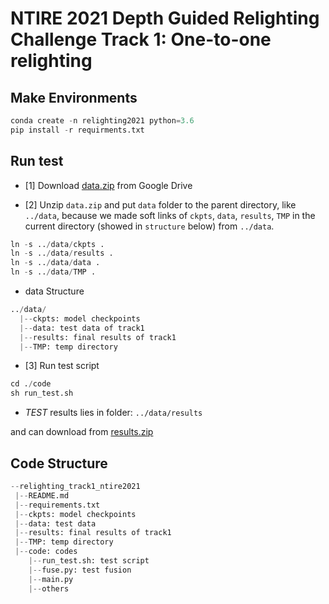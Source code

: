 # NTIRE 2021 Depth Guided Relighting Challenge Track 1: One-to-one relighting

## Make Environments
```python
conda create -n relighting2021 python=3.6
pip install -r requirments.txt
```

## Run test

- [1] Download [data.zip](https://drive.google.com/file/d/1oFCsGBcs-a3yIAr6BiA2mcXTTl2D5xAB/view?usp=sharing) from Google Drive



- [2] Unzip `data.zip` and put `data` folder to the parent directory, like `../data`, because we made soft links of `ckpts`, `data`, `results`, `TMP` in the current directory (showed in `structure` below) from `../data`.

```python
ln -s ../data/ckpts .
ln -s ../data/results .
ln -s ../data/data .
ln -s ../data/TMP .
```
  - data Structure
  ```python
  ../data/
    |--ckpts: model checkpoints
    |--data: test data of track1
    |--results: final results of track1
    |--TMP: temp directory
  ```

- [3] Run test script
```python
cd ./code
sh run_test.sh
```

- *TEST* results lies in folder: `../data/results`

and can download from [results.zip](https://drive.google.com/file/d/1Q2H95cTqtCKxi7L1SmA3NTTYjqP5tEgr/view?usp=sharing)

## Code Structure
```python
--relighting_track1_ntire2021
 |--README.md 
 |--requirements.txt
 |--ckpts: model checkpoints
 |--data: test data
 |--results: final results of track1
 |--TMP: temp directory
 |--code: codes
    |--run_test.sh: test script
    |--fuse.py: test fusion
    |--main.py
    |--others
```

